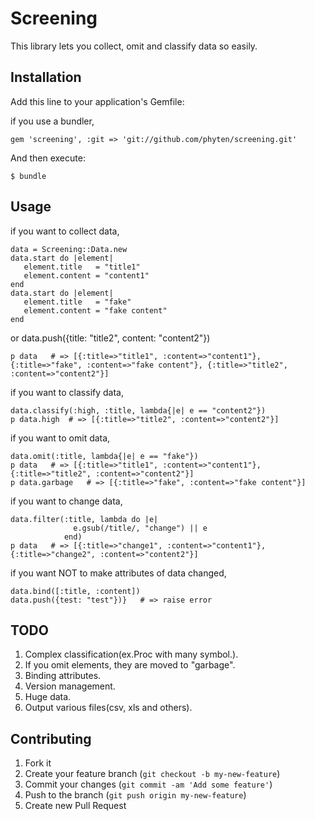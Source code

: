 # Screening

This library lets you collect, omit and classify data so easily.

## Installation

Add this line to your application's Gemfile:

if you use a bundler,

    gem 'screening', :git => 'git://github.com/phyten/screening.git'

And then execute:

    $ bundle

## Usage
if you want to collect data,

    data = Screening::Data.new
    data.start do |element|
       element.title   = "title1"
       element.content = "content1"
    end
    data.start do |element|
       element.title   = "fake"
       element.content = "fake content"
    end
or
    data.push({title: "title2", content: "content2"})
    
    p data   # => [{:title=>"title1", :content=>"content1"}, {:title=>"fake", :content=>"fake content"}, {:title=>"title2", :content=>"content2"}]

if you want to classify data,

    data.classify(:high, :title, lambda{|e| e == "content2"})
    p data.high  # => [{:title=>"title2", :content=>"content2"}]
    
if you want to omit data,

    data.omit(:title, lambda{|e| e == "fake"})
    p data   # => [{:title=>"title1", :content=>"content1"}, {:title=>"title2", :content=>"content2"}]
    p data.garbage   # => [{:title=>"fake", :content=>"fake content"}]

if you want to change data,

    data.filter(:title, lambda do |e|
                  e.gsub(/title/, "change") || e
                end)
    p data   # => [{:title=>"change1", :content=>"content1"}, {:title=>"change2", :content=>"content2"}]
                 
if you want NOT to make attributes of data changed,

    data.bind([:title, :content])
    data.push({test: "test"})}   # => raise error
    
## TODO
1. Complex classification(ex.Proc with many symbol.).
2. If you omit elements, they are moved to "garbage".
3. Binding attributes.
4. Version management.
5. Huge data.
6. Output various files(csv, xls and others).
    
## Contributing

1. Fork it
2. Create your feature branch (`git checkout -b my-new-feature`)
3. Commit your changes (`git commit -am 'Add some feature'`)
4. Push to the branch (`git push origin my-new-feature`)
5. Create new Pull Request
